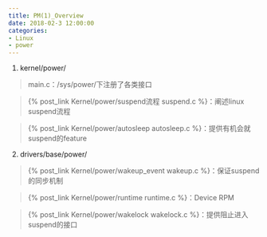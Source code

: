 ```yaml
---
title: PM(1)_Overview
date: 2018-02-3 12:00:00
categories:
- Linux
- power
---
```


1. kernel/power/

  >   main.c：/sys/power/下注册了各类接口

  >   {% post_link Kernel/power/suspend流程 suspend.c %}：阐述linux suspend流程

  > {% post_link Kernel/power/autosleep autosleep.c %}：提供有机会就suspend的feature

  <!-- more -->

2. drivers/base/power/
  > {% post_link Kernel/power/wakeup_event wakeup.c %}：保证suspend的同步机制

  > {% post_link Kernel/power/runtime runtime.c %}：Device RPM

  > {% post_link Kernel/power/wakelock wakelock.c %}：提供阻止进入suspend的接口
